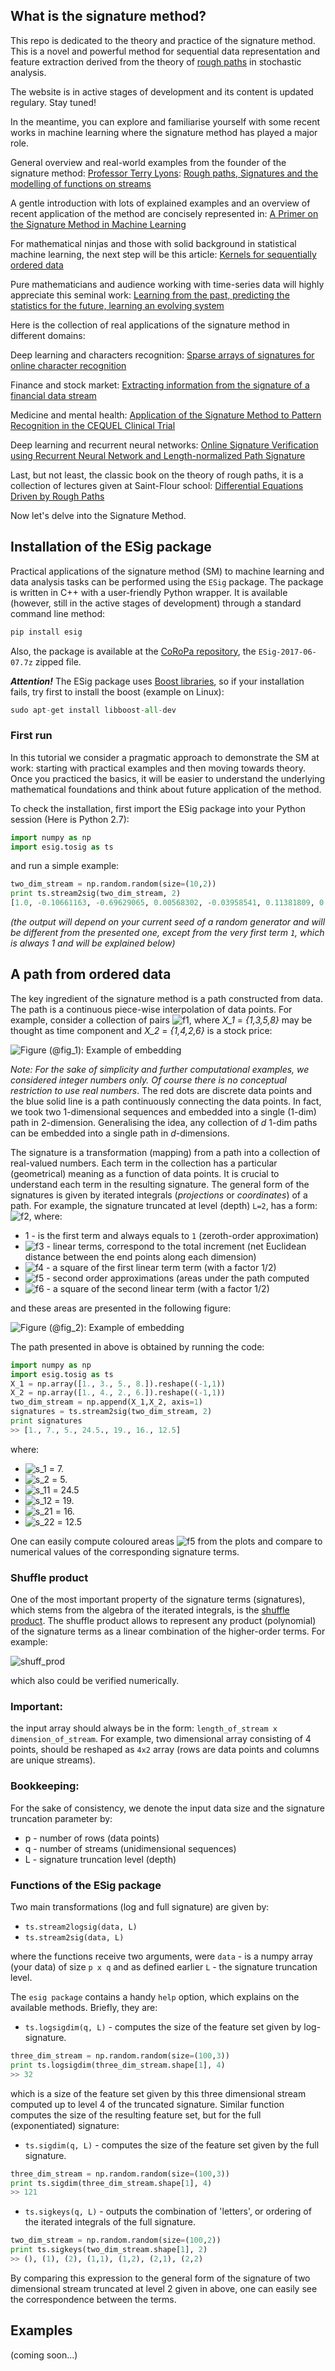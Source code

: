 ## What is the signature method?

This repo is dedicated to the theory and practice of the signature method. This is a novel and powerful method for sequential data representation and feature extraction derived from the theory of <a href="https://en.wikipedia.org/wiki/Rough_path" target="_blank">rough paths</a> in stochastic analysis. 

The website is in active stages of development and its content is updated regulary. Stay tuned!

In the meantime, you can explore and familiarise yourself with some recent works in machine learning where the signature method has played a major role.

General overview and real-world examples from the founder of the signature method: <a href="https://en.wikipedia.org/wiki/Terry_Lyons_(mathematician)" target="_blank">Professor Terry Lyons</a>: <a href="https://arxiv.org/pdf/1405.4537.pdf" target="_blank">Rough paths, Signatures and the modelling of functions on streams</a>

A gentle introduction with lots of explained examples and an overview of recent application of the method are concisely represented in: <a href="https://arxiv.org/pdf/1603.03788.pdf" target="_blank">A Primer on the Signature Method in Machine Learning</a>

For mathematical ninjas and those with solid background in statistical machine learning, the next step will be this article: <a href="https://arxiv.org/pdf/1601.08169.pdf" target="_blank">Kernels for sequentially ordered data</a>

Pure mathematicians and audience working with time-series data will highly appreciate this seminal work: <a href="https://arxiv.org/pdf/1309.0260.pdf" target="_blank">Learning from the past, predicting the statistics for the future, learning an evolving system</a>


Here is the collection of real applications of the signature method in different domains:


Deep learning and characters recognition: <a href="https://arxiv.org/pdf/1308.0371.pdf" target="_blank">Sparse arrays of signatures for online character recognition</a>


Finance and stock market: <a href="https://arxiv.org/pdf/1307.7244.pdf" target="_blank">Extracting information from the signature of a financial data stream</a>


Medicine and mental health: <a href="https://arxiv.org/pdf/1606.02074.pdf" target="_blank">Application of the Signature Method to Pattern Recognition in the CEQUEL Clinical Trial</a>

Deep learning and recurrent neural networks: <a href="https://arxiv.org/pdf/1705.06849.pdf" target="_blank">Online Signature Verification using Recurrent Neural Network and Length-normalized Path Signature</a>


Last, but not least, the classic book on the theory of rough paths, it is a collection of lectures given at Saint-Flour school: <a href="https://link.springer.com/book/10.1007%2F978-3-540-71285-5" target="_blank">Differential Equations Driven by Rough Paths</a>


Now let's delve into the Signature Method.

## Installation of the ESig package

Practical applications of the signature method (SM) to machine learning and data analysis tasks can be performed using the `ESig` package. The package is written in C++ with a user-friendly Python wrapper. It is available (however, still in the active stages of development) through a standard command line method: 

```python
pip install esig
```

Also, the package is available at the <a href="https://sourceforge.net/projects/coropa/files/ESig-2017-06-07/">CoRoPa repository</a>, the `ESig-2017-06-07.7z` zipped file. 

***Attention!*** The ESig package uses <a href="http://www.boost.org/">Boost libraries</a>, so if your installation fails, try first to install the boost (example on Linux):

```python
sudo apt-get install libboost-all-dev
```

### First run

In this tutorial we consider a pragmatic approach to demonstrate the SM at work: starting with practical examples and then moving towards theory. Once you practiced the basics, it will be easier to understand the underlying mathematical foundations and think about future application of the method.

To check the installation, first import the ESig package into your Python session (Here is Python 2.7):

```python
import numpy as np
import esig.tosig as ts
```
and run a simple example: 

```python
two_dim_stream = np.random.random(size=(10,2))
print ts.stream2sig(two_dim_stream, 2)
[1.0, -0.10661163, -0.69629065, 0.00568302, -0.03958541, 0.11381809, 0.242421033]
```
_(the output will depend on your current seed of a random generator and will be different from the presented one, except from the very first term `1`, which is always 1 and will be explained below)_

## A path from ordered data

The key ingredient of the signature method is a path constructed from data. The path is a continuous piece-wise interpolation of data points. For example, consider a collection of pairs ![f1], where _X_1_ = _{1,3,5,8}_ may be thought as time component and _X_2_ = _{1,4,2,6}_ is a stock price: 

![Figure (@fig_1): Example of embedding](https://github.com/kormilitzin/the-signature-method-in-machine-learning/blob/master/path_exmp_1.png)


*Note: For the sake of simplicity and further computational examples, we considered integer numbers only. Of course there is no conceptual restriction to use real numbers*. 
The red dots are discrete data points and the blue solid line is a path continuously connecting the data points. In fact, we took two 1-dimensional sequences and embedded into a single (1-dim) path in 2-dimension. Generalising the idea, any collection of _d_ 1-dim paths can be embedded into a single path in _d_-dimensions. 

The signature is a transformation (mapping) from a path into a collection of real-valued numbers. Each term in the collection has a particular (geometrical) meaning as a function of data points. It is crucial to understand each term in the resulting signature. The general form of the signatures is given by iterated integrals (_projections_ or _coordinates_) of a path. For example, the signature truncated at level (depth) `L=2`, has a form: ![f2], where:

* 1 - is the first term and always equals to `1` (zeroth-order approximation)
* ![f3] - linear terms, correspond to the total increment (net Euclidean distance between the end points along each dimension)
* ![f4] - a square of the first linear term term (with a factor 1/2)
* ![f5] - second order approximations (areas under the path computed
* ![f6] - a square of the second linear term (with a factor 1/2)




and these areas are presented in the following figure: 

![Figure (@fig_2): Example of embedding](https://github.com/kormilitzin/the-signature-method-in-machine-learning/blob/master/area_S12_new_copy.png)

The path presented in above is obtained by running the code:

```python
import numpy as np
import esig.tosig as ts
X_1 = np.array([1., 3., 5., 8.]).reshape((-1,1))
X_2 = np.array([1., 4., 2., 6.]).reshape((-1,1))
two_dim_stream = np.append(X_1,X_2, axis=1)
signatures = ts.stream2sig(two_dim_stream, 2)
print signatures
>> [1., 7., 5., 24.5., 19., 16., 12.5]
```

where:

* ![s_1] = 7.
* ![s_2] = 5.
* ![s_11] = 24.5
* ![s_12] = 19.
* ![s_21] = 16.
* ![s_22] = 12.5

One can easily compute coloured areas ![f5] from the plots and compare to numerical values of the corresponding signature terms.

### Shuffle product
One of the most important property of the signature terms (signatures), which stems from the algebra of the iterated integrals, is the <a href="https://en.wikipedia.org/wiki/Shuffle_algebra" target="_blank">shuffle product</a>. The shuffle product allows to represent any product (polynomial) of the signature terms as a linear combination of the higher-order terms. For example: 

![shuff_prod]

which also could be verified numerically.

### Important: 
the input array should always be in the form: `length_of_stream x dimension_of_stream`. For example, two dimensional array consisting of 4 points, should be reshaped as `4x2` array (rows are data points and columns are unique streams).

### Bookkeeping:
For the sake of consistency, we denote the input data size and the signature truncation parameter by:
* p - number of rows (data points)
* q - number of streams (unidimensional sequences)
* L - signature truncation level (depth)

### Functions of the ESig package

Two main transformations (log and full signature) are given by:
* `ts.stream2logsig(data, L)`
* `ts.stream2sig(data, L)`

where the functions receive two arguments, were `data` - is a numpy array (your data) of size `p x q` and as defined earlier `L` - the signature truncation level.

The `esig package` contains a handy `help` option, which explains on the available methods. Briefly, they are:

* `ts.logsigdim(q, L)` - computes the size of the feature set given by log-signature.
```python
three_dim_stream = np.random.random(size=(100,3))
print ts.logsigdim(three_dim_stream.shape[1], 4)
>> 32
```
which is a size of the feature set given by this three dimensional stream computed up to level 4 of the truncated signature.
Similar function computes the size of the resulting feature set, but for the full (exponentiated) signature:

* `ts.sigdim(q, L)` - computes the size of the feature set given by the full signature.
```python
three_dim_stream = np.random.random(size=(100,3))
print ts.sigdim(three_dim_stream.shape[1], 4)
>> 121
```

* `ts.sigkeys(q, L)` - outputs the combination of 'letters', or ordering of the iterated integrals of the full signature.
```python
two_dim_stream = np.random.random(size=(100,2))
print ts.sigkeys(two_dim_stream.shape[1], 2)
>> (), (1), (2), (1,1), (1,2), (2,1), (2,2)
```
By comparing this expression to the general form of the signature of two dimensional stream truncated at level 2 given in above, one can easily see the correspondence between the terms.

## Examples

(coming soon...)





[f1]: http://mathurl.com/ybnhbaep.png
[f2]: http://mathurl.com/yd4lhhhm.png
[f3]: http://mathurl.com/ycdvozb2.png
[f4]: http://mathurl.com/ybwhd8uw.png
[f5]: http://mathurl.com/yc3zfjby.png
[f6]: http://mathurl.com/ya22btk5.png

[s_1]: http://mathurl.com/yb6cm7sp.png
[s_2]: http://mathurl.com/yda5wcgn.png
[s_11]: http://mathurl.com/yd65blz5.png
[s_12]: http://mathurl.com/y924b29a.png
[s_21]: http://mathurl.com/yb6dzdoq.png
[s_22]: http://mathurl.com/y86vk78v.png

[shuff_prod]: http://mathurl.com/yag3fsv8.png

